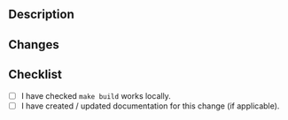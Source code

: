 ## Description

<!--Please describe the changes in your pull request in few words here. -->

## Changes

<!-- List the technical changes done to fix a bug or introduce a new feature. -->

## Checklist

-   [ ] I have checked `make build` works locally.
-   [ ] I have created / updated documentation for this change (if applicable).
